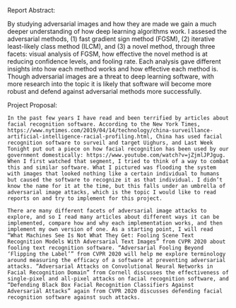 Report Abstract:

By studying adversarial images and how they are made we gain a much deeper understanding of how deep learning algorithms work. I assesed the adversarial methods, (1) fast gradient sign method (FGSM), (2) iterative least-likely class method (ILCM), and (3) a novel method, through three facets: visual analysis of FGSM, how effective the novel method is at reducing confidence levels, and fooling rate. Each analysis gave different insights into how each method works and how effective each method is. Though adversarial images are a threat to deep learning software, with more research into the topic it is likely that software will become more robust and defend against adversarial methods more successfully.

Project Proposal:

	In the past few years I have read and been terrified by articles about facial recognition software. According to the New York Times, https://www.nytimes.com/2019/04/14/technology/china-surveillance-artificial-intelligence-racial-profiling.html, China has used facial recognition software to surveil and target Uighurs, and Last Week Tonight put out a piece on how facial recognition has been used by our government domestically: https://www.youtube.com/watch?v=jZjmlJPJgug. When I first watched that segment, I tried to think of a way to combat this and similar software. What I pictured was flooding the system with images that looked nothing like a certain individual to humans but caused the software to recognize it as that individual. I didn’t know the name for it at the time, but this falls under an umbrella of adversarial image attacks, which is the topic I would like to read reports on and try to implement for this project.
	
	There are many different facets of adversarial image attacks to explore, and so I read many articles about different ways it can be implemented, compare how and why each implementation works, and then implement my own version of one. As a starting point, I will read “What Machines See Is Not What They Get: Fooling Scene Text Recognition Models With Adversarial Text Images” from CVPR 2020 about fooling text recognition software. “Adversarial Fooling Beyond ‘Flipping the Label’” from CVPR 2020 will help me explore terminology around measuring the efficacy of a software at preventing adversarial attacks. “Adversarial Attacks on Convolutional Neural Networks in Facial Recognition Domain” from Cornell discusses the effectiveness of single-pixel and all-pixel attacks on facial recognition software, and “Defending Black Box Facial Recognition Classifiers Against Adversarial Attacks” again from CVPR 2020 discusses defending facial recognition software against such attacks.
